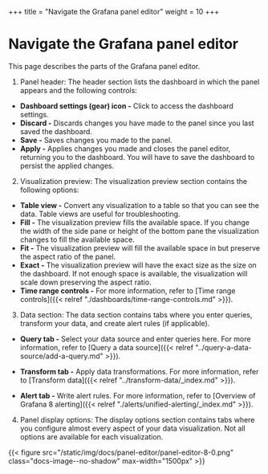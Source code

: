 +++
title = "Navigate the Grafana panel editor"
weight = 10
+++

# Navigate the Grafana panel editor

This page describes the parts of the Grafana panel editor.

1. Panel header: The header section lists the dashboard in which the panel appears and the following controls:

- **Dashboard settings (gear) icon -** Click to access the dashboard settings.
- **Discard -** Discards changes you have made to the panel since you last saved the dashboard.
- **Save -** Saves changes you made to the panel.
- **Apply -** Applies changes you made and closes the panel editor, returning you to the dashboard. You will have to save the dashboard to persist the applied changes.

2. Visualization preview: The visualization preview section contains the following options:

- **Table view -** Convert any visualization to a table so that you can see the data. Table views are useful for troubleshooting.
- **Fill -** The visualization preview fills the available space. If you change the width of the side pane or height of the bottom pane the visualization changes to fill the available space.
- **Fit -** The visualization preview will fill the available space in but preserve the aspect ratio of the panel.
- **Exact -** The visualization preview will have the exact size as the size on the dashboard. If not enough space is available, the visualization will scale down preserving the aspect ratio.
- **Time range controls -** For more information, refer to [Time range controls]({{< relref "./dashboards/time-range-controls.md" >}}).

3. Data section: The data section contains tabs where you enter queries, transform your data, and create alert rules (if applicable).

- **Query tab -** Select your data source and enter queries here. For more information, refer to [Query a data source]({{< relref "../query-a-data-source/add-a-query.md" >}}).

- **Transform tab -** Apply data transformations. For more information, refer to [Transform data]({{< relref "../transform-data/_index.md" >}}).
- **Alert tab -** Write alert rules. For more information, refer to [Overview of Grafana 8 alerting]({{< relref "./alerts/unified-alerting/_index.md" >}}).

4. Panel display options: The display options section contains tabs where you configure almost every aspect of your data visualization. Not all options are available for each visualization.

{{< figure src="/static/img/docs/panel-editor/panel-editor-8-0.png" class="docs-image--no-shadow" max-width="1500px" >}}
